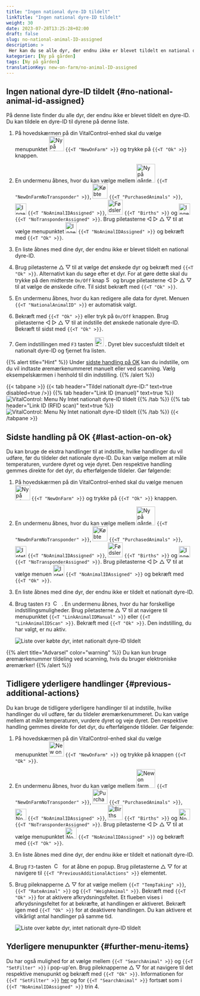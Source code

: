 ```yaml
---
title: "Ingen national dyre-ID tildelt"
linkTitle: "Ingen national dyre-ID tildelt"
weight: 30
date: 2023-07-28T13:25:28+02:00
draft: false
slug: no-national-animal-ID-assigned
description: >
 Her kan du se alle dyr, der endnu ikke er blevet tildelt en national dyre-ID og tildele en national dyre-ID.
kategorier: [Ny på gården]
tags: [Ny på gården]
translationKey: new-on-farm/no-animal-ID-assigned
---
```

## Ingen national dyre-ID tildelt {#no-national-animal-id-assigned}

På denne liste finder du alle dyr, der endnu ikke er blevet tildelt en dyre-ID. Du kan tildele en dyre-ID til dyrene på denne liste.

1. På hovedskærmen på din VitalControl-enhed skal du vælge menupunktet <img src="/icons/main/new-on-farm.svg" width="40" align="bottom" alt="Ny på gården" /> `{{<T "NewOnFarm" >}}` og trykke på `{{<T "Ok" >}}` knappen.

2.  En undermenu åbnes, hvor du kan vælge mellem <img src="/icons/registration/new-on-farm-no-transponder.svg" width="50" align="bottom" alt="Ny på gården, ingen transponder" /> `{{<T "NewOnFarmNoTransponder" >}}`, <img src="/icons/main/new-on-farm.svg" width="40" align="bottom" alt="Købte dyr" /> `{{<T "PurchasedAnimals" >}}`, <img src="/icons/registration/no-eartag-number.svg" width="30" align="bottom" alt="Ingen national dyre-ID" /> `{{<T "NoAnimalIDAssigned" >}}`, <img src="/icons/main/births.svg" width="40" align="bottom" alt="Fødsler" /> `{{<T "Births" >}}` og <img src="/icons/registration/no-transponder.svg" width="30" align="bottom" alt="Ingen transponder tildelt" /> `{{<T "NoTransponderAssigned" >}}`. Brug piletasterne ◁ ▷ △ ▽ til at vælge menupunktet <img src="/icons/registration/no-eartag-number.svg" width="30" align="bottom" alt="Ingen national dyre-ID" /> `{{<T "NoAnimalIDAssigned" >}}` og bekræft med `{{<T "Ok" >}}`.

3. En liste åbnes med dine dyr, der endnu ikke er blevet tildelt en national dyre-ID.

4. Brug piletasterne △ ▽ til at vælge det ønskede dyr og bekræft med `{{<T "Ok" >}}`. Alternativt kan du søge efter et dyr. For at gøre dette skal du trykke på den midterste `On/Off` knap <img src="/icons/footer/search.svg" width="15" align="bottom" alt="Søg" /> og bruge piletasterne ◁ ▷ △ ▽ til at vælge de ønskede cifre. Til sidst bekræft med `{{<T "Ok" >}}`.


5. En undermenu åbnes, hvor du kan redigere alle data for dyret. Menuen `{{<T "NationalAnimalID" >}}` er automatisk valgt.

6. Bekræft med `{{<T "Ok" >}}` eller tryk på `On/Off` knappen. Brug piletasterne ◁ ▷ △ ▽ til at indstille det ønskede nationale dyre-ID. Bekræft til sidst med `{{<T "Ok" >}}`.

7. Gem indstillingen med `F3` tasten <img src="/icons/footer/save.svg" width="24" align="bottom" alt="Save" />&nbsp;. Dyret blev succesfuldt tildelt et nationalt dyre-ID og fjernet fra listen.

{{% alert title="Hint" %}}
Under [sidste handling på OK](#last-action-on-ok) kan du indstille, om du vil indtaste øremærkenummeret manuelt eller ved scanning. Vælg eksempelskærmen i henhold til din indstilling. 
{{% /alert %}}

{{< tabpane >}}
{{< tab header="Tildel nationalt dyre-ID:" text=true disabled=true />}}
{{% tab header="Link ID (manuel)" text=true %}}
![VitalControl: Menu Ny Intet nationalt dyre-ID tildelt](../images/noanimalID.png "Link ID (manuel)")
{{% /tab %}}
{{% tab header="Link ID (RFID scan)" text=true %}}
![VitalControl: Menu Ny Intet nationalt dyre-ID tildelt](../images/noanimalID-scan.png "Link ID (RFID scan)")
{{% /tab %}}
{{< /tabpane >}}        

## Sidste handling på OK {#last-action-on-ok}

Du kan bruge de ekstra handlinger til at indstille, hvilke handlinger du vil udføre, før du tildeler det nationale dyre-ID. Du kan vælge mellem at måle temperaturen, vurdere dyret og veje dyret. Den respektive handling gemmes direkte for det dyr, du efterfølgende tildeler. Gør følgende:

1. På hovedskærmen på din VitalControl-enhed skal du vælge menuen <img src="/icons/main/new-on-farm.svg" width="40" align="bottom" alt="Ny på gården" /> `{{<T "NewOnFarm" >}}` og trykke på `{{<T "Ok" >}}` knappen.

2. En undermenu åbnes, hvor du kan vælge mellem <img src="/icons/registration/new-on-farm-no-transponder.svg" width="50" align="bottom" alt="Ny på gården, ingen transponder" /> `{{<T "NewOnFarmNoTransponder" >}}`, <img src="/icons/main/new-on-farm.svg" width="40" align="bottom" alt="Købte dyr" /> `{{<T "PurchasedAnimals" >}}`, <img src="/icons/registration/no-eartag-number.svg" width="30" align="bottom" alt="Intet nationalt dyre-ID" /> `{{<T "NoAnimalIDAssigned" >}}`, <img src="/icons/main/births.svg" width="40" align="bottom" alt="Fødsler" /> `{{<T "Births" >}}` og <img src="/icons/registration/no-transponder.svg" width="30" align="bottom" alt="Ingen transponder tildelt" /> `{{<T "NoTransponderAssigned" >}}`. Brug piletasterne ◁ ▷ △ ▽ til at vælge menuen <img src="/icons/registration/no-eartag-number.svg" width="30" align="bottom" alt="Intet nationalt dyre-ID" /> `{{<T "NoAnimalIDAssigned" >}}` og bekræft med `{{<T "Ok" >}}`.


3. En liste åbnes med dine dyr, der endnu ikke er tildelt et nationalt dyre-ID.

4. Brug tasten `F3` &nbsp;<img src="/icons/footer/open-popup.svg" width="15" align="bottom" alt="Call popup" />&nbsp; . En undermenu åbnes, hvor du har forskellige indstillingsmuligheder. Brug piletasterne △ ▽ til at navigere til menupunktet `{{<T "LinkAnimalIDManual" >}}` eller `{{<T "LinkAnimalIDScan" >}}`. Bekræft med `{{<T "Ok" >}}`. Den indstilling, du har valgt, er nu aktiv.

    ![Liste over købte dyr, intet nationalt dyre-ID tildelt](../images/link.png "Intet nationalt dyre-ID tildelt, Link")

{{% alert title="Advarsel" color="warning" %}}
Du kan kun bruge øremærkenummer tildeling ved scanning, hvis du bruger elektroniske øremærker!
{{% /alert %}}

## Tidligere yderligere handlinger {#previous-additional-actions}

Du kan bruge de tidligere yderligere handlinger til at indstille, hvilke handlinger du vil udføre, før du tildeler øremærkenummeret. Du kan vælge mellem at måle temperaturen, vurdere dyret og veje dyret. Den respektive handling gemmes direkte for det dyr, du efterfølgende tildeler. Gør følgende:

1. På hovedskærmen på din VitalControl-enhed skal du vælge menupunktet <img src="/icons/main/new-on-farm.svg" width="40" align="bottom" alt="New on farm" /> `{{<T "NewOnFarm" >}}` og trykke på knappen `{{<T "Ok" >}}`.

2. En undermenu åbnes, hvor du kan vælge mellem <img src="/icons/registration/new-on-farm-no-transponder.svg" width="50" align="bottom" alt="New on farm, no transponder" /> `{{<T "NewOnFarmNoTransponder" >}}`, <img src="/icons/main/new-on-farm.svg" width="40" align="bottom" alt="Purchased animals" /> `{{<T "PurchasedAnimals" >}}`, <img src="/icons/registration/no-eartag-number.svg" width="30" align="bottom" alt="No national animal ID" /> `{{<T "NoAnimalIDAssigned" >}}`, <img src="/icons/main/births.svg" width="40" align="bottom" alt="Births" /> `{{<T "Births" >}}` og <img src="/icons/registration/no-transponder.svg" width="30" align="bottom" alt="No transponder assigned" /> `{{<T "NoTransponderAssigned" >}}`. Brug piletasterne ◁ ▷ △ ▽ til at vælge menupunktet <img src="/icons/registration/no-eartag-number.svg" width="30" align="bottom" alt="No national animal ID" /> `{{<T "NoAnimalIDAssigned" >}}` og bekræft med `{{<T "Ok" >}}`.


3. En liste åbnes med dine dyr, der endnu ikke er tildelt et nationalt dyre-ID.

4. Brug `F3`-tasten &nbsp;<img src="/icons/footer/open-popup.svg" width="15" align="bottom" alt="Call popup" />&nbsp; for at åbne en popup. Brug piletasterne △ ▽ for at navigere til `{{<T "PreviousAdditionalActions" >}}` elementet.

5. Brug pileknapperne △ ▽ for at vælge mellem `{{<T "TempTaking" >}}`, `{{<T "RateAnimal" >}}` og `{{<T "WeighAnimal" >}}`. Bekræft med `{{<T "Ok" >}}` for at aktivere afkrydsningsfeltet. Et flueben vises i afkrydsningsfeltet for at bekræfte, at handlingen er aktiveret. Bekræft igen med `{{<T "Ok" >}}` for at deaktivere handlingen. Du kan aktivere et vilkårligt antal handlinger på samme tid.

    ![Liste over købte dyr, intet nationalt dyre-ID tildelt](../images/aidditional-actions.png "Intet nationalt dyre-ID tildelt, Link")

 ## Yderligere menupunkter {#further-menu-items}

Du har også mulighed for at vælge mellem `{{<T "SearchAnimal" >}}` og `{{<T "SetFilter" >}}` i pop-up'en. Brug pileknapperne △ ▽ for at navigere til det respektive menupunkt og bekræft med `{{<T "Ok" >}}`. Informationen for `{{<T "SetFilter" >}}` [her](/da/docs/filter/) og for `{{<T "SearchAnimal" >}}` fortsæt som i `{{<T "NoAnimalIDAssigned" >}}` trin 4.
